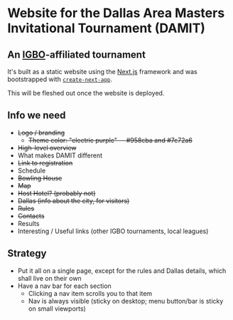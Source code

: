 # Website for the Dallas Area Masters Invitational Tournament (DAMIT)
## An [IGBO](http://www.igbo.org)-affiliated tournament

It's built as a static website using the [Next.js](http://nextjs.org) framework and was bootstrapped with [`create-next-app`](https://github.com/vercel/next.js/tree/canary/packages/create-next-app).

This will be fleshed out once the website is deployed.

## Info we need

- ~~Logo / branding~~
  - ~~Theme color: "electric purple" -- #958cba and #7c72a6~~
- ~~High-level overview~~
- What makes DAMIT different
- ~~Link to registration~~
- Schedule
- ~~Bowling House~~
- ~~Map~~
- ~~Host Hotel? (probably not)~~
- ~~Dallas (info about the city, for visitors)~~
- ~~Rules~~
- ~~Contacts~~
- Results
- Interesting / Useful links (other IGBO tournaments, local leagues)

## Strategy

- Put it all on a single page, except for the rules and Dallas details, which shall live on their own
- Have a nav bar for each section
  - Clicking a nav item scrolls you to that item
  - Nav is always visible (sticky on desktop; menu button/bar is sticky on small viewports)


[//]: # (## Getting Started)

[//]: # ()
[//]: # (First, run the development server:)

[//]: # ()
[//]: # (```bash)

[//]: # (npm run dev)

[//]: # (# or)

[//]: # (yarn dev)

[//]: # (# or)

[//]: # (pnpm dev)

[//]: # (```)

[//]: # ()
[//]: # (Open [http://localhost:3000]&#40;http://localhost:3000&#41; with your browser to see the result.)

[//]: # ()
[//]: # (You can start editing the page by modifying `app/original_page.js`. The page auto-updates as you edit the file.)

[//]: # ()
[//]: # (This project uses [`next/font`]&#40;https://nextjs.org/docs/basic-features/font-optimization&#41; to automatically optimize and load Inter, a custom Google Font.)

[//]: # ()
[//]: # (## Learn More)

[//]: # ()
[//]: # (To learn more about Next.js, take a look at the following resources:)

[//]: # ()
[//]: # (- [Next.js Documentation]&#40;https://nextjs.org/docs&#41; - learn about Next.js features and API.)

[//]: # (- [Learn Next.js]&#40;https://nextjs.org/learn&#41; - an interactive Next.js tutorial.)

[//]: # ()
[//]: # (You can check out [the Next.js GitHub repository]&#40;https://github.com/vercel/next.js/&#41; - your feedback and contributions are welcome!)

[//]: # ()
[//]: # (## Deploy on Vercel)

[//]: # ()
[//]: # (The easiest way to deploy your Next.js app is to use the [Vercel Platform]&#40;https://vercel.com/new?utm_medium=default-template&filter=next.js&utm_source=create-next-app&utm_campaign=create-next-app-readme&#41; from the creators of Next.js.)

[//]: # ()
[//]: # (Check out our [Next.js deployment documentation]&#40;https://nextjs.org/docs/deployment&#41; for more details.)
